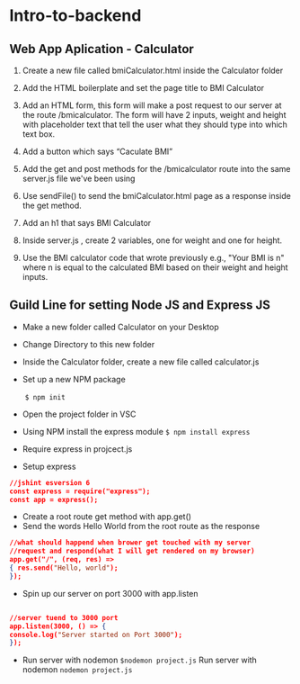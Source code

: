 # Intro-to-backend

<h2>Web App Aplication - Calculator</h2>

1. Create a new file called bmiCalculator.html inside the Calculator folder

2. Add the HTML boilerplate and set the page title to BMI Calculator

3. Add an HTML form, this form will make a post request to our server at the route /bmicalculator. 
The form will have 2 inputs, weight and height with placeholder text that tell the user what they should type into which text box. 

4. Add a button which says “Caculate BMI”

5. Add the get and post methods for the /bmicalculator route into the same server.js file we've been using

6. Use sendFile() to send the bmiCalculator.html page as a response inside the get method.

6. Add an h1 that says BMI Calculator

7. Inside server.js , create 2 variables, one for weight and one for height. 

8. Use the BMI calculator code that wrote previously 
e.g., "Your BMI is n" where n is equal to the calculated BMI based on their weight and height inputs.

<h2>Guild Line for setting Node JS and Express JS</h2>

- Make a new folder called Calculator on your Desktop
- Change Directory to this new folder
- Inside the Calculator folder, create a new file called calculator.js
- Set up a new NPM package
    
     `$ npm init`
    
- Open the project folder in VSC
- Using NPM install the express module `$ npm install express`
- Require express in projcect.js
- Setup express

```json
//jshint esversion 6 
const express = require("express");
const app = express(); 
```

- Create a root route get method with app.get()
- Send the words Hello World from the root route as the response

```json
//what should happend when brower get touched with my server 
//request and respond(what I will get rendered on my browser) 
app.get("/", (req, res) => 
{ res.send("Hello, world"); 
});
```

- Spin up our server on port 3000 with app.listen

```json

//server tuend to 3000 port 
app.listen(3000, () => {
console.log("Server started on Port 3000"); 
});
```

- Run server with nodemon `$nodemon project.js`
Run server with nodemon
<code>nodemon project.js</code>

